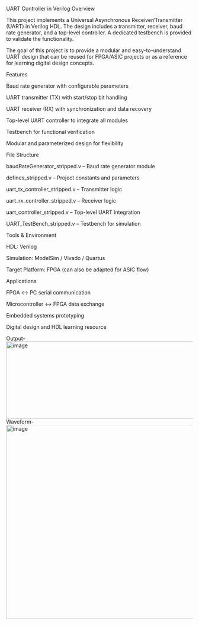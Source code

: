 UART Controller in Verilog
Overview

This project implements a Universal Asynchronous Receiver/Transmitter (UART) in Verilog HDL. The design includes a transmitter, receiver, baud rate generator, and a top-level controller. A dedicated testbench is provided to validate the functionality.

The goal of this project is to provide a modular and easy-to-understand UART design that can be reused for FPGA/ASIC projects or as a reference for learning digital design concepts.

Features

Baud rate generator with configurable parameters

UART transmitter (TX) with start/stop bit handling

UART receiver (RX) with synchronization and data recovery

Top-level UART controller to integrate all modules

Testbench for functional verification

Modular and parameterized design for flexibility

File Structure

baudRateGenerator_stripped.v – Baud rate generator module

defines_stripped.v – Project constants and parameters

uart_tx_controller_stripped.v – Transmitter logic

uart_rx_controller_stripped.v – Receiver logic

uart_controller_stripped.v – Top-level UART integration

UART_TestBench_stripped.v – Testbench for simulation

Tools & Environment

HDL: Verilog

Simulation: ModelSim / Vivado / Quartus

Target Platform: FPGA (can also be adapted for ASIC flow)

Applications

FPGA ↔ PC serial communication

Microcontroller ↔ FPGA data exchange

Embedded systems prototyping

Digital design and HDL learning resource

Output-<img width="806" height="208" alt="image" src="https://github.com/user-attachments/assets/8a6a76b1-cfad-4761-bc05-3ec480d6a351" />
Waveform-<img width="1837" height="524" alt="image" src="https://github.com/user-attachments/assets/9f42086c-e75a-4a4b-b8c9-aea66be82e76" />


